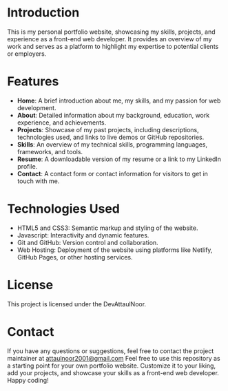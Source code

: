 # Introduction
This is my personal portfolio website, showcasing my skills, projects, and experience as a front-end web developer. It provides an overview of my work and serves as a platform to highlight my expertise to potential clients or employers.

# Features
- **Home**: A brief introduction about me, my skills, and my passion for web development.
- **About**: Detailed information about my background, education, work experience, and achievements.
- **Projects**: Showcase of my past projects, including descriptions, technologies used, and links to live demos or GitHub repositories.
- **Skills**: An overview of my technical skills, programming languages, frameworks, and tools.
- **Resume**: A downloadable version of my resume or a link to my LinkedIn profile.
- **Contact**: A contact form or contact information for visitors to get in touch with me.

# Technologies Used
- HTML5 and CSS3: Semantic markup and styling of the website.
- Javascript: Interactivity and dynamic features.
- Git and GitHub: Version control and collaboration.
- Web Hosting: Deployment of the website using platforms like Netlify, GitHub Pages, or other hosting services.

# License
This project is licensed under the DevAttaulNoor.

# Contact
If you have any questions or suggestions, feel free to contact the project maintainer at attaulnoor2001@gmail.com
Feel free to use this repository as a starting point for your own portfolio website. Customize it to your liking, add your projects, and showcase your skills as a front-end web developer. Happy coding!
